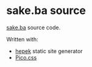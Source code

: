 # sake.ba source
[sake.ba](https://sake.ba/) source code.

Written with:
- [hepek](https://github.com/sake92/hepek) static site generator
- [Pico.css](https://picocss.com)


